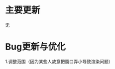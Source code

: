 <!--
 * @Author: GitTianxun163 tianxunwx@163.com
 * @Date: 2022-11-19 12:19:31
 * @LastEditors: GitTianxun163 tianxunwx@163.com
 * @LastEditTime: 2022-11-19 14:12:43
 * @FilePath: \FriendWar\UpdateLogs\inside-1101.md
 * @Description: 这是默认设置,请设置`customMade`, 打开koroFileHeader查看配置 进行设置: https://github.com/OBKoro1/koro1FileHeader/wiki/%E9%85%8D%E7%BD%AE
-->
# 主要更新
无<br>

# Bug更新与优化
1.调整范围（因为某些人故意把窗口弄小导致渲染问题）<br>
